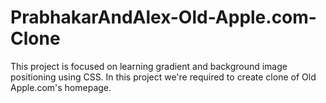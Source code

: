 # PrabhakarAndAlex-Old-Apple.com-Clone
This project is focused on learning gradient and background image positioning using CSS. In this project we're required to create clone of Old Apple.com's homepage.
